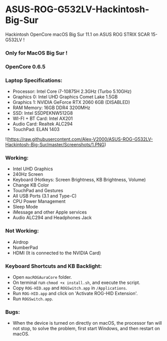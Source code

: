 # ASUS-ROG-G532LV-Hackintosh-Big-Sur
Hackintosh OpenCore macOS Big Sur 11.1 on ASUS ROG STRIX SCAR 15-G532LV !

### Only for MacOS Big Sur !
### OpenCore 0.6.5

### Laptop Specifications:
* Processor: Intel Core i7-10875H 2.3GHz (Turbo 5.10GHz)
* Graphics 0: Intel UHD Graphics Comet Lake 1.5GB
* Graphics 1: NVIDIA GeForce RTX 2060 6GB (DISABLED)
* RAM Memory: 16GB DDR4 3200MHz
* SSD: Intel SSDPEKNW512G8
* WI-FI + BT Card: Intel AX201
* Audio Card: Realtek ALC294
* TouchPad: ELAN 1403

!(https://raw.githubusercontent.com/Alex-V2000/ASUS-ROG-G532LV-Hackintosh-Big-Sur/master/Screenshots/1.PNG)

### Working:
* Intel UHD Graphics
* 240Hz Screen
* Keyboard (Hotkeys: Screen Brightness, KB Brightness, Volume)
* Change KB Color
* TouchPad and Gestures
* All USB Ports (3.1 and Type-C)
* CPU Power Management
* Sleep Mode
* iMessage and other Apple services
* Audio ALC294 and Headphones Jack

### Not Working:
* Airdrop
* NumberPad
* HDMI (It is connected to the NVIDIA Card)

### Keyboard Shortcuts and KB Backlight:
* Open `macROGAuraCore` folder.
* On terminal run `chmod +x install.sh`, and execute the script.
* Copy `ROG-HID.app` and `ROGSwitch.app` in `/Applications`.
* Run `ROG-HID.app` and click on 'Activate ROG-HID Extension'.
* Run `ROGSwitch.app`.

### Bugs:
* When the device is turned on directly on macOS, the processor fan will not stop, to solve the problem, first start Windows, and then restart on macOS.
